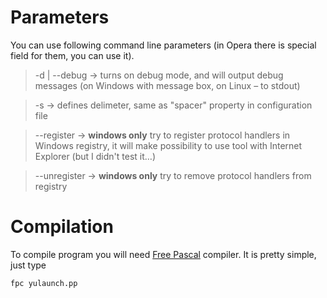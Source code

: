 # Parameters #

You can use following command line parameters (in Opera there is special field for them, you can use it).

> -d | --debug → turns on debug mode, and will output debug messages (on Windows with message box, on Linux – to stdout)

> -s → defines delimeter, same as "spacer" property in configuration file

> --register → **windows only** try to register protocol handlers in Windows registry, it will make possibility to use tool with Internet Explorer (but I didn't test it…)

> --unregister ­→ **windows only** try to remove protocol handlers from registry

# Compilation #

To compile program you will need [Free Pascal](http://www.freepascal.org/) compiler. It is pretty simple, just type
```
fpc yulaunch.pp
```